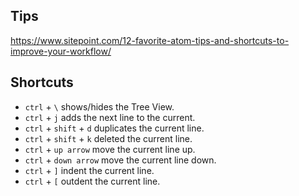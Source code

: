 ## Tips

https://www.sitepoint.com/12-favorite-atom-tips-and-shortcuts-to-improve-your-workflow/

## Shortcuts

* `ctrl` + `\` shows/hides the Tree View.  
* `ctrl` + `j` adds the next line to the current.  
* `ctrl` + `shift` + `d` duplicates the current line.  
* `ctrl` + `shift` + `k` deleted the current line.  
* `ctrl` + `up arrow` move the current line up.  
* `ctrl` + `down arrow` move the current line down.
* `ctrl` + `]` indent the current line.
* `ctrl` + `[` outdent the current line.
